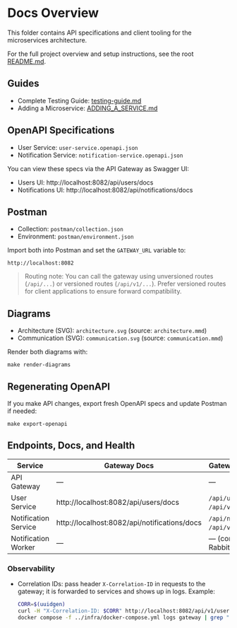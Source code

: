 # Docs Overview

This folder contains API specifications and client tooling for the microservices architecture.

For the full project overview and setup instructions, see the root [README.md](../README.md).

## Guides
- Complete Testing Guide: [testing-guide.md](testing-guide.md)
- Adding a Microservice: [ADDING_A_SERVICE.md](ADDING_A_SERVICE.md)

## OpenAPI Specifications
- User Service: `user-service.openapi.json`
- Notification Service: `notification-service.openapi.json`

You can view these specs via the API Gateway as Swagger UI:
- Users UI: http://localhost:8082/api/users/docs
- Notifications UI: http://localhost:8082/api/notifications/docs

## Postman
- Collection: `postman/collection.json`
- Environment: `postman/environment.json`

Import both into Postman and set the `GATEWAY_URL` variable to:
```
http://localhost:8082
```

> Routing note: You can call the gateway using unversioned routes (`/api/...`) or versioned routes (`/api/v1/...`). Prefer versioned routes for client applications to ensure forward compatibility.

## Diagrams

- Architecture (SVG): `architecture.svg` (source: `architecture.mmd`)
- Communication (SVG): `communication.svg` (source: `communication.mmd`)

Render both diagrams with:
```
make render-diagrams
```

## Regenerating OpenAPI
If you make API changes, export fresh OpenAPI specs and update Postman if needed:
```
make export-openapi
```

## Endpoints, Docs, and Health

| Service              | Gateway Docs                              | Gateway API (primary)                    | Direct URL              | Health/Readiness           |
|----------------------|-------------------------------------------|------------------------------------------|-------------------------|----------------------------|
| API Gateway          | —                                         | —                                        | http://localhost:8082   | GET `/health`              |
| User Service         | http://localhost:8082/api/users/docs      | `/api/users` (or `/api/v1/users`)        | http://localhost:8080   | GET `/ready`               |
| Notification Service | http://localhost:8082/api/notifications/docs | `/api/notifications` (or `/api/v1/notifications`) | http://localhost:8081   | GET `/ready`               |
| Notification Worker  | —                                         | — (consumes RabbitMQ events)             | —                       | via container status/logs  |

### Observability
- Correlation IDs: pass header `X-Correlation-ID` in requests to the gateway; it is forwarded to services and shows up in logs. Example:
  ```bash
  CORR=$(uuidgen)
  curl -H "X-Correlation-ID: $CORR" http://localhost:8082/api/v1/users/health || true
  docker compose -f ../infra/docker-compose.yml logs gateway | grep "$CORR"
  ```
